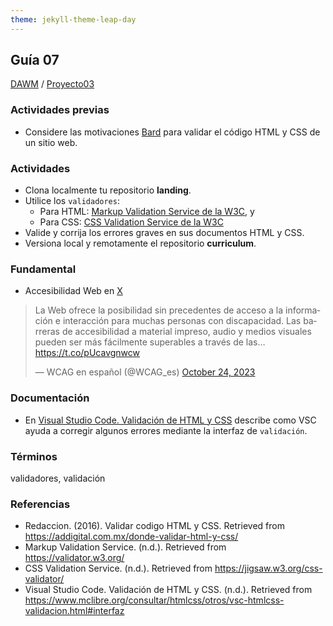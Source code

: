 ```yaml
---
theme: jekyll-theme-leap-day
---
```


## Guía 07

[DAWM](/DAWM/) / [Proyecto03](/DAWM/proyectos/2023/proyecto03)

### Actividades previas

* Considere las motivaciones [Bard](bard/guia07-bard01.pdf) para validar el código HTML y CSS de un sitio web.

### Actividades

* Clona localmente tu repositorio **landing**.
* Utilice los `validadores`:
  - Para HTML: [Markup Validation Service de la W3C](https://validator.w3.org/), y 
  - Para CSS: [CSS Validation Service de la W3C](https://jigsaw.w3.org/css-validator/)
* Valide y corrija los errores graves en sus documentos HTML y CSS.
* Versiona local y remotamente el repositorio **curriculum**.

### Fundamental

* Accesibilidad Web en [X](https://twitter.com/WCAG_es/status/1716897109478355418)

<blockquote class="twitter-tweet"><p lang="es" dir="ltr">La Web ofrece la posibilidad sin precedentes de acceso a la información e interacción para muchas personas con discapacidad. Las barreras de accesibilidad a material impreso, audio y medios visuales pueden ser más fácilmente superables a través de las… <a href="https://t.co/pUcavgnwcw">https://t.co/pUcavgnwcw</a></p>&mdash; WCAG en español (@WCAG_es) <a href="https://twitter.com/WCAG_es/status/1716897109478355418?ref_src=twsrc%5Etfw">October 24, 2023</a></blockquote> <script async src="https://platform.twitter.com/widgets.js" charset="utf-8"></script>

### Documentación

* En [Visual Studio Code. Validación de HTML y CSS](https://www.mclibre.org/consultar/htmlcss/otros/vsc-htmlcss-validacion.html) describe como VSC ayuda a corregir algunos errores mediante la interfaz de `validación`.

### Términos

validadores, validación

### Referencias

* Redaccion. (2016). Validar codigo HTML y CSS. Retrieved from https://addigital.com.mx/donde-validar-html-y-css/
* Markup Validation Service. (n.d.). Retrieved from https://validator.w3.org/
* CSS Validation Service. (n.d.). Retrieved from https://jigsaw.w3.org/css-validator/
* Visual Studio Code. Validación de HTML y CSS. (n.d.). Retrieved from https://www.mclibre.org/consultar/htmlcss/otros/vsc-htmlcss-validacion.html#interfaz